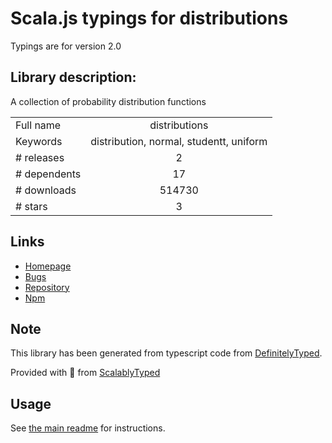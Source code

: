 
# Scala.js typings for distributions

Typings are for version 2.0

## Library description:
A collection of probability distribution functions

|                    |                 |
| ------------------ | :-------------: |
| Full name          | distributions |
| Keywords           | distribution, normal, studentt, uniform |
| # releases         | 2 |
| # dependents       | 17 |
| # downloads        | 514730 |
| # stars            | 3 |

## Links
- [Homepage](https://github.com/AndreasMadsen/distributions#readme)
- [Bugs](https://github.com/AndreasMadsen/distributions/issues)
- [Repository](https://github.com/AndreasMadsen/distributions)
- [Npm](https://www.npmjs.com/package/distributions)
    


## Note
This library has been generated from typescript code from [DefinitelyTyped](https://definitelytyped.org).

Provided with :purple_heart: from [ScalablyTyped](https://github.com/oyvindberg/ScalablyTyped)

## Usage
See [the main readme](../../readme.md) for instructions.


